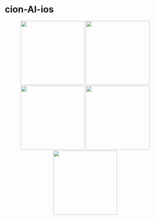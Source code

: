 # cion-AI-ios
<p align="center">
  <img src="https://github.com/xick66/cion-AI-ios/assets/126589920/c3294544-c56e-4ca1-84d9-915c09e92bda" width="200" />
  <img src="https://github.com/xick66/cion-AI-ios/assets/126589920/3911678b-ca44-48dd-b1d4-6a82d19bebb1" width="200" /> 
  <img src="https://github.com/xick66/cion-AI-ios/assets/126589920/5542d44c-d4ff-4d77-a221-bf3a2bfb73da" width="200" />
  <img src="https://github.com/xick66/cion-AI-ios/assets/126589920/c067cded-00e8-4124-bfc3-6c411d4733f6" width="200" />
  <img src="https://github.com/xick66/cion-AI-ios/assets/126589920/8259d834-bf79-4a03-b14b-c99dba3aadf5" width="200" />
</p>
